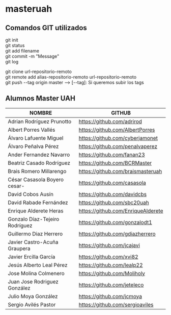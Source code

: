 # masteruah

## **Comandos GIT utilizados**

git init  
git status  
git add filename  
git commit -m "Message"  
git log  
  
git clone url-repositorio-remoto  
git remote add alias-repositorio-remoto url-repositorio-remoto  
git push --tag origin master --> [--tag]: Si queremos subir los tags  

## **Alumnos Master UAH**

| **NOMBRE** |  **GITHUB** |
|--------|--------|
| Adrian Rodríguez Prunotto	| <https://github.com/adrirod> |
| Albert Porres Vallés	| <https://github.com/AlbertPorres> |
| Álvaro Lafuente Miguel	| <https://github.com/cyberjamonet> |
| Álvaro Peñalva Pérez	| <https://github.com/penalvaperez> |
| Ander Fernandez Navarro	| <https://github.com/fanan23> |
| Beatriz Casado Rodríguez	| <https://github.com/BCRMaster> |
| Brais Romero Millarengo	| <https://github.com/braismasteruah> |
| César Casasola Boyero	cesar-| <https://github.com/casasola> |
| David Cobos Ausín	| <https://github.com/davidcbs> |
| David Rabade Fernández	| <https://github.com/sbc20uah> |
| Enrique Alderete Heras	| <https://github.com/EnriqueAlderete> |
| Gonzalo Díaz-Tejeiro Rodríguez	| <https://github.com/gonzalodt1> |
| Guillermo Diaz Herrero	| <https://github.com/gdiazherrero> |
| Javier Castro-Acuña Graupera	| <https://github.com/jcajavi> |
| Javier Ercilla García	| <https://github.com/xvi82> |
| Jesús Alberto Leal Pérez	| <https://github.com/lealp22> |
| Jose Molina Colmenero	| <https://github.com/Moliholy> |
| Juan Jose Rodriguez González	| <https://github.com/jeteleco> |
| Julio Moya González	| <https://github.com/jcmoya> |
| Sergio Avilés Pastor	| <https://github.com/sergioaviles> |
